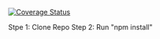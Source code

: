 [![Coverage Status](https://coveralls.io/repos/github/ej84/is219project/badge.svg?branch=master)](https://coveralls.io/github/ej84/is219project?branch=master)

Stpe 1: Clone Repo
Step 2: Run "npm install"
